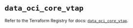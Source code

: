 # `data_oci_core_vtap`

Refer to the Terraform Registry for docs: [`data_oci_core_vtap`](https://registry.terraform.io/providers/oracle/oci/6.18.0/docs/data-sources/core_vtap).
